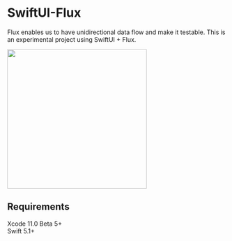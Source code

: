 # SwiftUI-Flux

Flux enables us to have unidirectional data flow and make it testable. This is an experimental project using SwiftUI + Flux.

<img src="https://raw.githubusercontent.com/wiki/kitasuke/SwiftUI-MVVM/images/screenshot.png" width=320>

## Requirements

Xcode 11.0 Beta 5+  
Swift 5.1+


